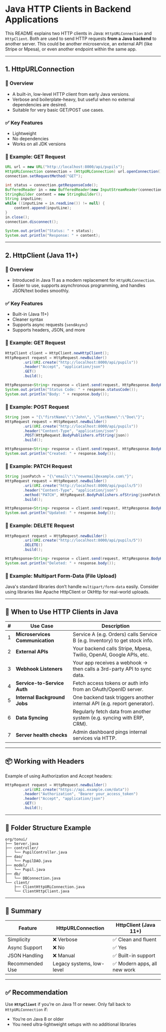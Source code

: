 # Java HTTP Clients in Backend Applications

This README explains two HTTP clients in Java: `HttpURLConnection` and `HttpClient`. Both are used to send HTTP requests **from a Java backend** to another server. This could be another microservice, an external API (like Stripe or Mpesa), or even another endpoint within the same app.

---

## 1. HttpURLConnection

### 📄 Overview

* A built-in, low-level HTTP client from early Java versions.
* Verbose and boilerplate-heavy, but useful when no external dependencies are desired.
* Suitable for very basic GET/POST use cases.

### ✅ Key Features

* Lightweight
* No dependencies
* Works on all JDK versions

### 🔧 Example: GET Request

```java
URL url = new URL("http://localhost:8000/api/pupils");
HttpURLConnection connection = (HttpURLConnection) url.openConnection();
connection.setRequestMethod("GET");

int status = connection.getResponseCode();
BufferedReader in = new BufferedReader(new InputStreamReader(connection.getInputStream()));
StringBuilder content = new StringBuilder();
String inputLine;
while ((inputLine = in.readLine()) != null) {
    content.append(inputLine);
}
in.close();
connection.disconnect();

System.out.println("Status: " + status);
System.out.println("Response: " + content);
```

---

## 2. HttpClient (Java 11+)

### 📄 Overview

* Introduced in Java 11 as a modern replacement for `HttpURLConnection`.
* Easier to use, supports asynchronous programming, and handles JSON/text bodies smoothly.

### ✅ Key Features

* Built-in (Java 11+)
* Cleaner syntax
* Supports async requests (`sendAsync`)
* Supports headers, JSON, and more

### 🔧 Example: GET Request

```java
HttpClient client = HttpClient.newHttpClient();
HttpRequest request = HttpRequest.newBuilder()
        .uri(URI.create("http://localhost:8000/api/pupils"))
        .header("Accept", "application/json")
        .GET()
        .build();

HttpResponse<String> response = client.send(request, HttpResponse.BodyHandlers.ofString());
System.out.println("Status Code: " + response.statusCode());
System.out.println("Body: " + response.body());
```

### 🔧 Example: POST Request

```java
String json = "{\"firstName\":\"John\", \"lastName\":\"Doe\"}";
HttpRequest request = HttpRequest.newBuilder()
        .uri(URI.create("http://localhost:8000/api/pupils"))
        .header("Content-Type", "application/json")
        .POST(HttpRequest.BodyPublishers.ofString(json))
        .build();

HttpResponse<String> response = client.send(request, HttpResponse.BodyHandlers.ofString());
System.out.println("Created: " + response.body());
```

### 🔧 Example: PATCH Request

```java
String jsonPatch = "{\"email\":\"newemail@example.com\"}";
HttpRequest request = HttpRequest.newBuilder()
        .uri(URI.create("http://localhost:8000/api/pupils/5"))
        .header("Content-Type", "application/json")
        .method("PATCH", HttpRequest.BodyPublishers.ofString(jsonPatch))
        .build();

HttpResponse<String> response = client.send(request, HttpResponse.BodyHandlers.ofString());
System.out.println("Updated: " + response.body());
```

### 🔧 Example: DELETE Request

```java
HttpRequest request = HttpRequest.newBuilder()
        .uri(URI.create("http://localhost:8000/api/pupils/5"))
        .DELETE()
        .build();

HttpResponse<String> response = client.send(request, HttpResponse.BodyHandlers.ofString());
System.out.println("Deleted: " + response.body());
```

### 🔧 Example: Multipart Form-Data (File Upload)

Java's standard libraries don’t handle `multipart/form-data` easily. Consider using libraries like Apache HttpClient or OkHttp for real-world uploads.

---

## 🧠 When to Use HTTP Clients in Java

| # | Use Case                        | Description                                                                 |
| - | ------------------------------- | --------------------------------------------------------------------------- |
| 1 | **Microservices Communication** | Service A (e.g. Orders) calls Service B (e.g. Inventory) to get stock info. |
| 2 | **External APIs**               | Your backend calls Stripe, Mpesa, Twilio, OpenAI, Google APIs, etc.         |
| 3 | **Webhook Listeners**           | Your app receives a webhook → then calls a 3rd-party API to sync data.      |
| 4 | **Service-to-Service Auth**     | Fetch access tokens or auth info from an OAuth/OpenID server.               |
| 5 | **Internal Background Jobs**    | One backend task triggers another internal API (e.g. report generator).     |
| 6 | **Data Syncing**                | Regularly fetch data from another system (e.g. syncing with ERP, CRM).      |
| 7 | **Server health checks**        | Admin dashboard pings internal services via HTTP.                           |

---

## 📦 Working with Headers

Example of using Authorization and Accept headers:

```java
HttpRequest request = HttpRequest.newBuilder()
        .uri(URI.create("https://api.example.com/data"))
        .header("Authorization", "Bearer your_access_token")
        .header("Accept", "application/json")
        .GET()
        .build();
```

---

## 🧱 Folder Structure Example

```
org/tonui/
├── Server.java
├── controller/
│   └── PupilController.java
├── dao/
│   └── PupilDAO.java
├── model/
│   └── Pupil.java
├── db/
│   └── DBConnection.java
└── client/
    ├── ClientHttpURLConnection.java
    └── ClientHttpClient.java
```

---

## 📌 Summary

| Feature         | HttpURLConnection         | HttpClient (Java 11+)       |
| --------------- | ------------------------- | --------------------------- |
| Simplicity      | ❌ Verbose                 | ✅ Clean and fluent          |
| Async Support   | ❌ No                      | ✅ Yes                       |
| JSON Handling   | ❌ Manual                  | ✅ Built-in support          |
| Recommended Use | Legacy systems, low-level | ✅ Modern apps, all new work |

---

## ✅ Recommendation

Use **`HttpClient`** if you’re on Java 11 or newer. Only fall back to `HttpURLConnection` if:

* You’re on Java 8 or older
* You need ultra-lightweight setups with no additional libraries
